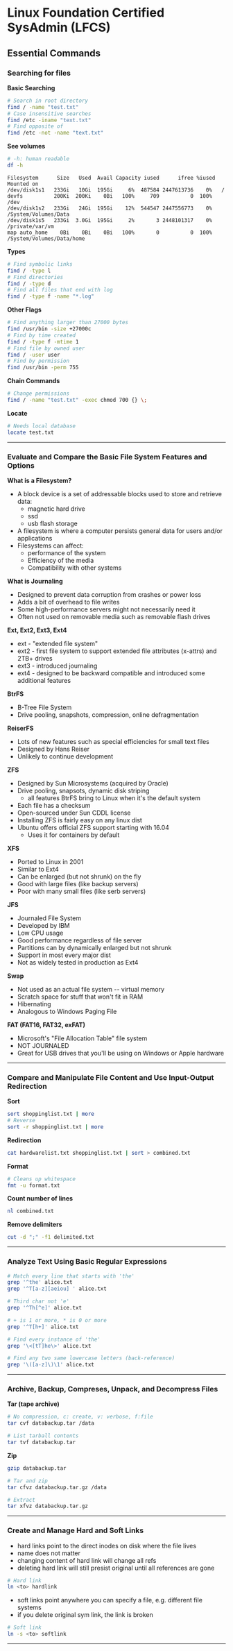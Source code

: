 # Linux Foundation Certified SysAdmin (LFCS)

## Essential Commands

### Searching for files

**Basic Searching**

```sh
# Search in root directory
find / -name "test.txt"
# Case insensitive searches
find /etc -iname "text.txt"
# Find opposite of
find /etc -not -name "text.txt"
```

**See volumes**

```sh
# -h: human readable
df -h
```

```
Filesystem      Size   Used  Avail Capacity iused      ifree %iused  Mounted on
/dev/disk1s1   233Gi   10Gi  195Gi     6%  487584 2447613736    0%   /
devfs          200Ki  200Ki    0Bi   100%     709          0  100%   /dev
/dev/disk1s2   233Gi   24Gi  195Gi    12%  544547 2447556773    0%   /System/Volumes/Data
/dev/disk1s5   233Gi  3.0Gi  195Gi     2%       3 2448101317    0%   /private/var/vm
map auto_home    0Bi    0Bi    0Bi   100%       0          0  100%   /System/Volumes/Data/home
```

**Types**

```sh
# Find symbolic links
find / -type l
# Find directories
find / -type d
# Find all files that end with log
find / -type f -name "*.log"
```

**Other Flags**

```sh
# Find anything larger than 27000 bytes
find /usr/bin -size +27000c
# Find by time created
find / -type f -mtime 1
# Find file by owned user
find / -user user
# Find by permission
find /usr/bin -perm 755
```

**Chain Commands**

```sh
# Change permissions
find / -name "test.txt" -exec chmod 700 {} \;
```

**Locate**

```sh
# Needs local database
locate test.txt
```

---

### Evaluate and Compare the Basic File System Features and Options

**What is a Filesystem?**

- A block device is a set of addressable blocks used to store and retrieve data:
  - magnetic hard drive
  - ssd
  - usb flash storage
- A filesystem is where a computer persists general data for users and/or applications
- Filesystems can affect:
  - performance of the system
  - Efficiency of the media
  - Compatibility with other systems

**What is Journaling**

- Designed to prevent data corruption from crashes or power loss
- Adds a bit of overhead to file writes
- Some high-performance servers might not necessarily need it
- Often not used on removable media such as removable flash drives

**Ext, Ext2, Ext3, Ext4**

- ext - "extended file system"
- ext2 - first file system to support extended file attributes (x-attrs) and 2TB+ drives
- ext3 - introduced journaling
- ext4 - designed to be backward compatible and introduced some additional features

**BtrFS**

- B-Tree File System
- Drive pooling, snapshots, compression, online defragmentation

**ReiserFS**

- Lots of new features such as special efficiencies for small text files
- Designed by Hans Reiser
- Unlikely to continue development

**ZFS**

- Designed by Sun Microsystems (acquired by Oracle)
- Drive pooling, snapsots, dynamic disk striping
  - all features BtrFS bring to Linux when it's the default system
- Each file has a checksum
- Open-sourced under Sun CDDL license
- Installing ZFS is fairly easy on any linux dist
- Ubuntu offers official ZFS support starting with 16.04
  - Uses it for containers by default

**XFS**

- Ported to Linux in 2001
- Similar to Ext4
- Can be enlarged (but not shrunk) on the fly
- Good with large files (like backup servers)
- Poor with many small files (like serb servers)

**JFS**

- Journaled File System
- Developed by IBM
- Low CPU usage
- Good performance regardless of file server
- Partitions can by dynamically enlarged but not shrunk
- Support in most every major dist
- Not as widely tested in production as Ext4

**Swap**

- Not used as an actual file system -- virtual memory
- Scratch space for stuff that won't fit in RAM
- Hibernating
- Analogous to Windows Paging File

**FAT (FAT16, FAT32, exFAT)**

- Microsoft's "File Allocation Table" file system
- NOT JOURNALED
- Great for USB drives that you'll be using on Windows or Apple hardware

---

### Compare and Manipulate File Content and Use Input-Output Redirection

**Sort**

```sh
sort shoppinglist.txt | more
# Reverse
sort -r shoppinglist.txt | more
```

**Redirection**

```sh
cat hardwarelist.txt shoppinglist.txt | sort > combined.txt
```

**Format**

```sh
# Cleans up whitespace
fmt -u format.txt
```

**Count number of lines**

```sh
nl combined.txt
```

**Remove delimiters**

```sh
cut -d ";" -f1 delimited.txt
```

---

### Analyze Text Using Basic Regular Expressions

```sh
# Match every line that starts with 'the'
grep '^the' alice.txt
grep '^T[a-z][aeiou] ' alice.txt

# Third char not 'e'
grep '^Th[^e]' alice.txt

# + is 1 or more, * is 0 or more
grep '^T[h+]' alice.txt

# Find every instance of 'the'
grep '\<[tT]he\>' alice.txt

# Find any two same lowercase letters (back-reference)
grep '\([a-z]\)\1' alice.txt
```

---

### Archive, Backup, Compreses, Unpack, and Decompress Files

**Tar (tape archive)**

```sh
# No compression, c: create, v: verbose, f:file
tar cvf databackup.tar /data

# List tarball contents
tar tvf databackup.tar
```

**Zip**

```sh
gzip databackup.tar

# Tar and zip
tar cfvz databackup.tar.gz /data

# Extract
tar xfvz databackup.tar.gz
```

---

### Create and Manage Hard and Soft Links

- hard links point to the direct inodes on disk where the file lives
- name does not matter
- changing content of hard link will change all refs
- deleting hard link will still presist original until all references are gone

```sh
# Hard link
ln <to> hardlink
```

- soft links point anywhere you can specify a file, e.g. different file systems
- if you delete original sym link, the link is broken

```sh
# Soft link
ln -s <to> softlink
```

---
